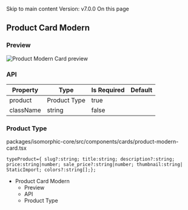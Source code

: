 Skip to main content
Version: v7.0.0
On this page
## Product Card Modern​
### Preview​
![Product Modern Card preview](https://isomorphic-doc.vercel.app/assets/images/card-product-modern-ccc54a953b1f8c87d21529f13c4799ba.png)
### API​
Property| Type| Is Required| Default  
---|---|---|---  
product| Product Type| true  
className| string| false  
### Product Type​
packages/isomorphic-core/src/components/cards/product-modern-card.tsx
```
typeProduct={ slug?:string; title:string; description?:string; price:string|number; sale_price?:string|number; thumbnail:string| StaticImport; colors?:string[];};
```

  * Product Card Modern
    * Preview
    * API
    * Product Type



